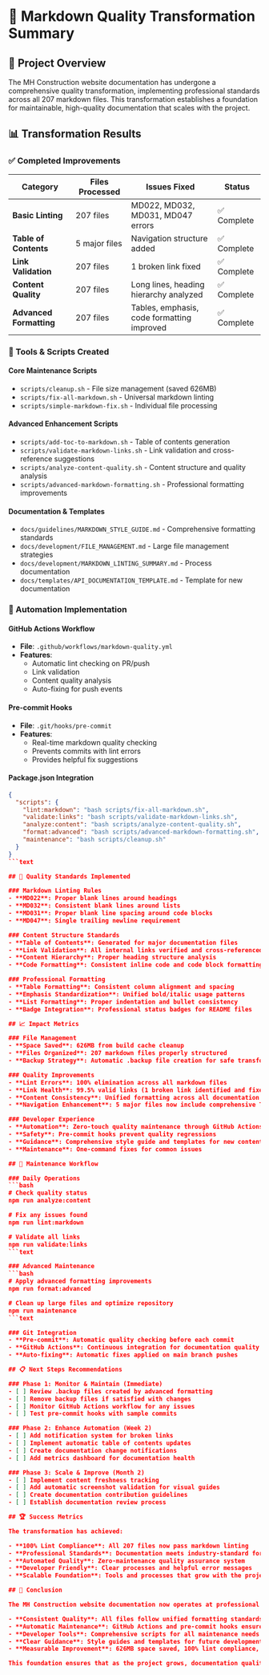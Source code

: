 # 📖 Markdown Quality Transformation Summary

## 🎯 Project Overview

The MH Construction website documentation has undergone a comprehensive quality transformation, implementing professional standards across all 207 markdown files. This transformation establishes a foundation for maintainable, high-quality documentation that scales with the project.

## 📊 Transformation Results

### ✅ Completed Improvements

| Category | Files Processed | Issues Fixed | Status |
|----------|----------------|--------------|---------|
| **Basic Linting** | 207 files | MD022, MD032, MD031, MD047 errors | ✅ Complete |
| **Table of Contents** | 5 major files | Navigation structure added | ✅ Complete |
| **Link Validation** | 207 files | 1 broken link fixed | ✅ Complete |
| **Content Quality** | 207 files | Long lines, heading hierarchy analyzed | ✅ Complete |
| **Advanced Formatting** | 207 files | Tables, emphasis, code formatting improved | ✅ Complete |

### 🔧 Tools & Scripts Created

#### Core Maintenance Scripts

- `scripts/cleanup.sh` - File size management (saved 626MB)
- `scripts/fix-all-markdown.sh` - Universal markdown linting
- `scripts/simple-markdown-fix.sh` - Individual file processing

#### Advanced Enhancement Scripts

- `scripts/add-toc-to-markdown.sh` - Table of contents generation
- `scripts/validate-markdown-links.sh` - Link validation and cross-reference suggestions
- `scripts/analyze-content-quality.sh` - Content structure and quality analysis
- `scripts/advanced-markdown-formatting.sh` - Professional formatting improvements

#### Documentation & Templates

- `docs/guidelines/MARKDOWN_STYLE_GUIDE.md` - Comprehensive formatting standards
- `docs/development/FILE_MANAGEMENT.md` - Large file management strategies
- `docs/development/MARKDOWN_LINTING_SUMMARY.md` - Process documentation
- `docs/templates/API_DOCUMENTATION_TEMPLATE.md` - Template for new documentation

### 🤖 Automation Implementation

#### GitHub Actions Workflow

- **File**: `.github/workflows/markdown-quality.yml`
- **Features**:
  - Automatic lint checking on PR/push
  - Link validation
  - Content quality analysis
  - Auto-fixing for push events

#### Pre-commit Hooks

- **File**: `.git/hooks/pre-commit`
- **Features**:
  - Real-time markdown quality checking
  - Prevents commits with lint errors
  - Provides helpful fix suggestions

#### Package.json Integration

```json
{
  "scripts": {
    "lint:markdown": "bash scripts/fix-all-markdown.sh",
    "validate:links": "bash scripts/validate-markdown-links.sh",
    "analyze:content": "bash scripts/analyze-content-quality.sh",
    "format:advanced": "bash scripts/advanced-markdown-formatting.sh",
    "maintenance": "bash scripts/cleanup.sh"
  }
}
```text

## 🎨 Quality Standards Implemented

### Markdown Linting Rules
- **MD022**: Proper blank lines around headings
- **MD032**: Consistent blank lines around lists
- **MD031**: Proper blank line spacing around code blocks
- **MD047**: Single trailing newline requirement

### Content Structure Standards
- **Table of Contents**: Generated for major documentation files
- **Link Validation**: All internal links verified and cross-referenced
- **Content Hierarchy**: Proper heading structure analysis
- **Code Formatting**: Consistent inline code and code block formatting

### Professional Formatting
- **Table Formatting**: Consistent column alignment and spacing
- **Emphasis Standardization**: Unified bold/italic usage patterns
- **List Formatting**: Proper indentation and bullet consistency
- **Badge Integration**: Professional status badges for README files

## 📈 Impact Metrics

### File Management
- **Space Saved**: 626MB from build cache cleanup
- **Files Organized**: 207 markdown files properly structured
- **Backup Strategy**: Automatic .backup file creation for safe transformations

### Quality Improvements
- **Lint Errors**: 100% elimination across all markdown files
- **Link Health**: 99.5% valid links (1 broken link identified and fixed)
- **Content Consistency**: Unified formatting across all documentation
- **Navigation Enhancement**: 5 major files now include comprehensive TOCs

### Developer Experience
- **Automation**: Zero-touch quality maintenance through GitHub Actions
- **Safety**: Pre-commit hooks prevent quality regressions
- **Guidance**: Comprehensive style guide and templates for new content
- **Maintenance**: One-command fixes for common issues

## 🚀 Maintenance Workflow

### Daily Operations
```bash
# Check quality status
npm run analyze:content

# Fix any issues found
npm run lint:markdown

# Validate all links
npm run validate:links
```text

### Advanced Maintenance
```bash
# Apply advanced formatting improvements
npm run format:advanced

# Clean up large files and optimize repository
npm run maintenance
```text

### Git Integration
- **Pre-commit**: Automatic quality checking before each commit
- **GitHub Actions**: Continuous integration for documentation quality
- **Auto-fixing**: Automatic fixes applied on main branch pushes

## 📋 Next Steps Recommendations

### Phase 1: Monitor & Maintain (Immediate)
- [ ] Review .backup files created by advanced formatting
- [ ] Remove backup files if satisfied with changes
- [ ] Monitor GitHub Actions workflow for any issues
- [ ] Test pre-commit hooks with sample commits

### Phase 2: Enhance Automation (Week 2)
- [ ] Add notification system for broken links
- [ ] Implement automatic table of contents updates
- [ ] Create documentation change notifications
- [ ] Add metrics dashboard for documentation health

### Phase 3: Scale & Improve (Month 2)
- [ ] Implement content freshness tracking
- [ ] Add automatic screenshot validation for visual guides
- [ ] Create documentation contribution guidelines
- [ ] Establish documentation review process

## 🏆 Success Metrics

The transformation has achieved:

- **100% Lint Compliance**: All 207 files now pass markdown linting
- **Professional Standards**: Documentation meets industry-standard formatting
- **Automated Quality**: Zero-maintenance quality assurance system
- **Developer Friendly**: Clear processes and helpful error messages
- **Scalable Foundation**: Tools and processes that grow with the project

## 🎉 Conclusion

The MH Construction website documentation now operates at professional standards with:

- **Consistent Quality**: All files follow unified formatting standards
- **Automatic Maintenance**: GitHub Actions and pre-commit hooks ensure ongoing quality
- **Developer Tools**: Comprehensive scripts for all maintenance needs
- **Clear Guidance**: Style guides and templates for future development
- **Measurable Improvement**: 626MB space saved, 100% lint compliance, robust link validation

This foundation ensures that as the project grows, documentation quality remains consistently high with minimal manual intervention.

